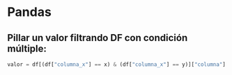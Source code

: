 # Pandas

## Pillar un valor filtrando DF con condición múltiple:

```python
valor = df[(df["columna_x"] == x) & (df["columna_x"] == y)]["columna"].iloc[0]
```
